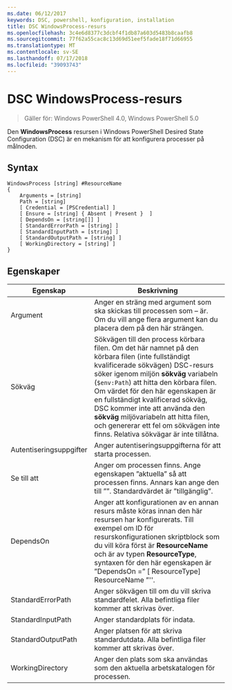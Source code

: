 ```yaml
---
ms.date: 06/12/2017
keywords: DSC, powershell, konfiguration, installation
title: DSC WindowsProcess-resurs
ms.openlocfilehash: 3c4e6d8377c3dcbf4f1db87a603d5483b8caafb8
ms.sourcegitcommit: 77f62a55cac8c13d69d51eef5fade18f71d66955
ms.translationtype: MT
ms.contentlocale: sv-SE
ms.lasthandoff: 07/17/2018
ms.locfileid: "39093743"
---
```

# <a name="dsc-windowsprocess-resource"></a>DSC WindowsProcess-resurs

> Gäller för: Windows PowerShell 4.0, Windows PowerShell 5.0

Den **WindowsProcess** resursen i Windows PowerShell Desired State Configuration (DSC) är en mekanism för att konfigurera processer på målnoden.

## <a name="syntax"></a>Syntax

```
WindowsProcess [string] #ResourceName
{
    Arguments = [string]
    Path = [string]
    [ Credential = [PSCredential] ]
    [ Ensure = [string] { Absent | Present }  ]
    [ DependsOn = [string[]] ]
    [ StandardErrorPath = [string] ]
    [ StandardInputPath = [string] ]
    [ StandardOutputPath = [string] ]
    [ WorkingDirectory = [string] ]
}
```

## <a name="properties"></a>Egenskaper

|  Egenskap  |  Beskrivning   |
|---|---|
| Argument| Anger en sträng med argument som ska skickas till processen som – är. Om du vill ange flera argument kan du placera dem på den här strängen.|
| Sökväg| Sökvägen till den process körbara filen. Om det här namnet på den körbara filen (inte fullständigt kvalificerade sökvägen) DSC-resurs söker igenom miljön **sökväg** variabeln (`$env:Path`) att hitta den körbara filen. Om värdet för den här egenskapen är en fullständigt kvalificerad sökväg, DSC kommer inte att använda den **sökväg** miljövariabeln att hitta filen, och genererar ett fel om sökvägen inte finns. Relativa sökvägar är inte tillåtna.|
| Autentiseringsuppgifter| Anger autentiseringsuppgifterna för att starta processen.|
| Se till att| Anger om processen finns. Ange egenskapen ”aktuella” så att processen finns. Annars kan ange den till ””. Standardvärdet är ”tillgänglig”.|
| DependsOn | Anger att konfigurationen av en annan resurs måste köras innan den här resursen har konfigurerats. Till exempel om ID för resurskonfigurationen skriptblock som du vill köra först är **ResourceName** och är av typen **ResourceType**, syntaxen för den här egenskapen är ”DependsOn =” [ ResourceType] ResourceName ”''.|
| StandardErrorPath| Anger sökvägen till om du vill skriva standardfelet. Alla befintliga filer kommer att skrivas över.|
| StandardInputPath| Anger standardplats för indata.|
| StandardOutputPath| Anger platsen för att skriva standardutdata. Alla befintliga filer kommer att skrivas över.|
| WorkingDirectory| Anger den plats som ska användas som den aktuella arbetskatalogen för processen.|